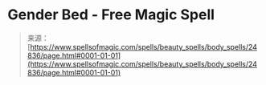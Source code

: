 <!--yml

category: 未分类

date: 2024-06-12 19:11:09

-->

# Gender Bed - Free Magic Spell

> 来源：[https://www.spellsofmagic.com/spells/beauty_spells/body_spells/24836/page.html#0001-01-01](https://www.spellsofmagic.com/spells/beauty_spells/body_spells/24836/page.html#0001-01-01)
